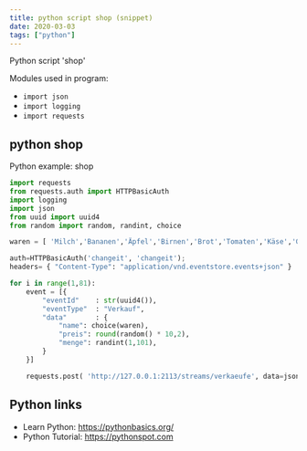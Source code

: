 ```yaml
---
title: python script shop (snippet)
date: 2020-03-03
tags: ["python"]
---
```

Python script 'shop'


Modules used in program: 
* `import json`
* `import logging`
* `import requests`

## python shop

Python example: shop

```python
import requests
from requests.auth import HTTPBasicAuth
import logging
import json
from uuid import uuid4
from random import random, randint, choice

waren = [ 'Milch','Bananen','Äpfel','Birnen','Brot','Tomaten','Käse','Gurken','Zitrone']

auth=HTTPBasicAuth('changeit', 'changeit');
headers= { "Content-Type": "application/vnd.eventstore.events+json" }

for i in range(1,81):
    event = [{
        "eventId"    : str(uuid4()),
        "eventType"  : "Verkauf",
        "data"       : { 
            "name": choice(waren),
            "preis": round(random() * 10,2),
            "menge": randint(1,101),
        }
    }]

    requests.post( 'http://127.0.0.1:2113/streams/verkaeufe', data=json.dumps(event), auth=auth, headers=headers)


```

## Python links

- Learn Python: https://pythonbasics.org/
- Python Tutorial: https://pythonspot.com
